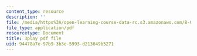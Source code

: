 ```yaml
---
content_type: resource
description: ''
file: /media/https%3A/open-learning-course-data-rc.s3.amazonaws.com/8-01sc-classical-mechanics-fall-2016/94478a7e97b93b3e5993d213049b5271_TF93gm1_O8M.pdf
file_type: application/pdf
resourcetype: Document
title: 3play pdf file
uid: 94478a7e-97b9-3b3e-5993-d213049b5271
---
```


